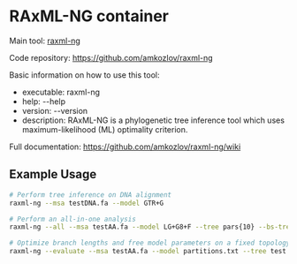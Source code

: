 # RAxML-NG container

Main tool: [raxml-ng](https://github.com/amkozlov/raxml-ng)
  
Code repository: https://github.com/amkozlov/raxml-ng

Basic information on how to use this tool:
- executable: raxml-ng
- help: --help
- version: --version
- description: RAxML-NG is a phylogenetic tree inference tool which uses maximum-likelihood (ML) optimality criterion.

Full documentation: https://github.com/amkozlov/raxml-ng/wiki

## Example Usage

```bash
# Perform tree inference on DNA alignment
raxml-ng --msa testDNA.fa --model GTR+G

# Perform an all-in-one analysis 
raxml-ng --all --msa testAA.fa --model LG+G8+F --tree pars{10} --bs-trees 200

# Optimize branch lengths and free model parameters on a fixed topology
raxml-ng --evaluate --msa testAA.fa --model partitions.txt --tree test.tree --brlen scaled
```



